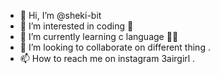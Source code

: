 - 👋 Hi, I’m @sheki-bit
- 👀 I’m interested in coding 💌
- 🌱 I’m currently learning c language 🐱‍💻
- 💞️ I’m looking to collaborate on different thing .
- 📫 How to reach me on instagram 3airgirl .

<!---
sheki-bit/sheki-bit is a ✨ special ✨ repository because its `README.md` (this file) appears on your GitHub profile.
You can click the Preview link to take a look at your changes.
--->
